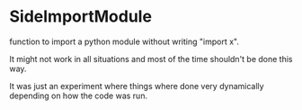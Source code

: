 # SideImportModule

function to import a python module without writing "import x".  
  
It might not work in all situations and most of the time shouldn't be done this way.  
  
It was just an experiment where things where done very dynamically depending on how the code was run.  
